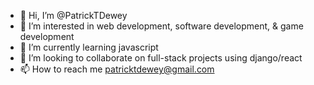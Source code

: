 - 👋 Hi, I’m @PatrickTDewey
- 👀 I’m interested in web development, software development, & game development
- 🌱 I’m currently learning javascript
- 💞️ I’m looking to collaborate on full-stack projects using django/react
- 📫 How to reach me patricktdewey@gmail.com

<!---
PatrickTDewey/PatrickTDewey is a ✨ special ✨ repository because its `README.md` (this file) appears on your GitHub profile.
You can click the Preview link to take a look at your changes.
--->
